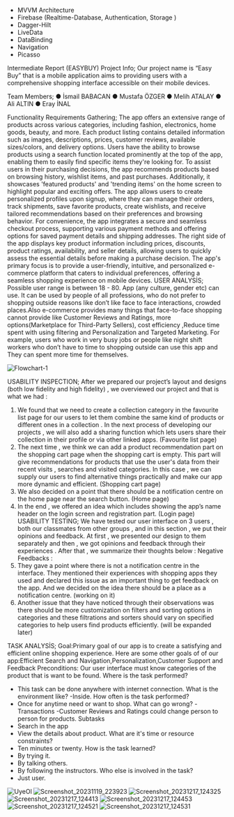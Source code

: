 - MVVM Architecture
- Firebase (Realtime-Database, Authentication, Storage )
- Dagger-Hilt
- LiveData
- DataBinding
- Navigation
- Picasso


Intermediate Report (EASYBUY)
Project Info;
Our project name is “Easy Buy” that is a mobile application aims to providing users 
with a comprehensive shopping interface accessible on their mobile devices.

Team Members;
● İsmail BABACAN 
● Mustafa ÖZGER 
● Melih ATALAY 
● Ali ALTIN 
● Eray İNAL 

Functionality Requirements Gathering;
The app offers an extensive range of products across various categories, including fashion, 
electronics, home goods, beauty, and more. Each product listing contains detailed 
information such as images, descriptions, prices, customer reviews, available sizes/colors, 
and delivery options.
Users have the ability to browse products using a search function located prominently at the 
top of the app, enabling them to easily find specific items they're looking for.
To assist users in their purchasing decisions, the app recommends products based on 
browsing history, wishlist items, and past purchases. Additionally, it showcases 'featured 
products' and 'trending items' on the home screen to highlight popular and exciting offers.
The app allows users to create personalized profiles upon signup, where they can manage 
their orders, track shipments, save favorite products, create wishlists, and receive tailored 
recommendations based on their preferences and browsing behavior.
For convenience, the app integrates a secure and seamless checkout process, supporting 
various payment methods and offering options for saved payment details and shipping 
addresses.
The right side of the app displays key product information including prices, discounts, product 
ratings, availability, and seller details, allowing users to quickly assess the essential details 
before making a purchase decision.
The app's primary focus is to provide a user-friendly, intuitive, and personalized e-commerce 
platform that caters to individual preferences, offering a seamless shopping experience on 
mobile devices.
USER ANALYSİS;
Possible user range is between 18 - 80. App (any culture, gender etc) can use. It can be
used by people of all professions, who do not prefer to shopping outside reasons like don’t
like face to face interactions, crowded places.Also e-commerce provides many things that
face-to-face shopping cannot provide like Customer Reviews and Ratings, more
options(Marketplace for Third-Party Sellers), cost efficiency ,Reduce time spent with using
filtering and Personalization and Targeted Marketing.
For example, users who work in very busy jobs or people like night shift workers who don’t
have to time to shopping outside can use this app and They can spent more time for
themselves.

![Flowchart-1](https://github.com/ismailbabacann/ECommerceapp/assets/114854598/2e1cd50a-e28c-49d7-b237-48fcd9e60251)


USABILITY INSPECTION;
After we prepared our project’s layout and designs (both low fidelity and high fidelity) , we 
overviewed our project and that is what we had :
1. We found that we need to create a collection category in the favourite list page for our 
users to let them combine the same kind of products or different ones in a collection . 
In the next process of developing our projects , we will also add a sharing function 
which lets users share their collection in their profile or via other linked apps. 
(Favourite list page)
2. The next time , we think we can add a product recommendation part on the shopping 
cart page when the shopping cart is empty. This part will give recommendations for 
products that use the user's data from their recent visits , searches and visited 
categories. In this case , we can supply our users to find alternative things practically 
and make our app more dynamic and efficient. (Shopping cart page)
3. We also decided on a point that there should be a notification centre on the home 
page near the search button. (Home page) 
4. In the end , we offered an idea which includes showing the app’s name header on the 
login screen and registration part. (Login page)
USABILITY TESTING;
We have tested our user interface on 3 users , both our classmates from other groups , and 
in this section , we put their opinions and feedback. At first , we presented our design to them 
separately and then , we got opinions and feedback through their experiences . After that , 
we summarize their thoughts below :
Negative Feedbacks :
1. They gave a point where there is not a notification centre in the interface. They 
mentioned their experiences with shopping apps they used and declared this issue as 
an important thing to get feedback on the app. And we decided on the idea there 
should be a place as a notification centre. (working on it)
2. Another issue that they have noticed through their observations was there should be 
more customization on filters and sorting options in categories and these filtrations and 
sorters should vary on specified categories to help users find products efficiently. (will 
be expanded later)

TASK ANALYSİS;
Goal:Primary goal of our app is to create a satisfying and efficient online shopping
experience. Here are some other goals of of our app:Efficient Search and
Navigation,Personalization,Customer Support and Feedback
Preconditions: Our user interface must know categories of the product that is want to be
found.
Where is the task performed?
- This task can be done anywhere with internet connection.
What is the environment like?
-Inside.
How often is the task performed?
- Once for anytime need or want to shop.
What can go wrong?
-Transactions
-Customer Reviews and Ratings could change person to person for products.
Subtasks
- Search in the app
- View the details about product.
What are it's time or resource constraints?
- Ten minutes or twenty.
How is the task learned?
- By trying it.
- By talking others.
- By following the instructors.
Who else is involved in the task?
- Just user.




![UyeOl](https://github.com/mustafaozger/ECommerceapp/assets/104151458/60771e4c-6a76-4f59-854b-6c23e6e9cd94)
![Screenshot_20231119_223923](https://github.com/mustafaozger/ECommerceapp/assets/104151458/956dc403-cddc-4d53-81e5-f5729a2b9b12)
![Screenshot_20231217_124325](https://github.com/mustafaozger/ECommerceapp/assets/104151458/861d6ba3-8f82-44f5-9d13-6f9c38439d0e)
![Screenshot_20231217_124413](https://github.com/mustafaozger/ECommerceapp/assets/104151458/9c4c1344-b9cc-4bc9-b408-1168c824206f)
![Screenshot_20231217_124453](https://github.com/mustafaozger/ECommerceapp/assets/104151458/a6a5b743-d706-4096-b861-99719e24791a)
![Screenshot_20231217_124521](https://github.com/mustafaozger/ECommerceapp/assets/104151458/47758ccc-73df-4ae8-b859-35c07ca3f1aa)
![Screenshot_20231217_124531](https://github.com/mustafaozger/ECommerceapp/assets/104151458/f80b6671-3ac7-4ee0-b199-6e504bef6f21)

